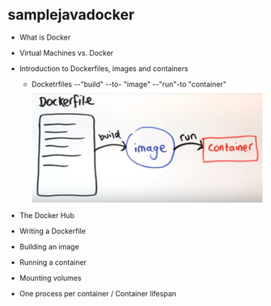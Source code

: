 # samplejavadocker

- What is Docker
- Virtual Machines vs. Docker
- Introduction to Dockerfiles, images and containers
   * Docketrfiles --"build" --to- "image" --"run"-to  "container"
   ![Dockerfile to Container](dockerfiletocontainer.png)

- The Docker Hub
- Writing a Dockerfile
- Building an image
- Running a container
- Mounting volumes
 - One process per container / Container lifespan
